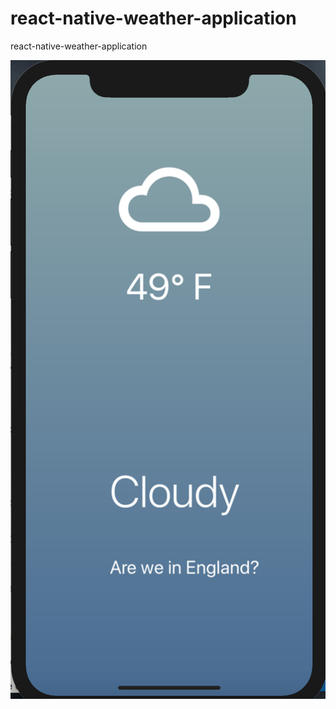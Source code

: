 # react-native-weather-application
react-native-weather-application

![alt text](./img.png?raw=true "Title")


